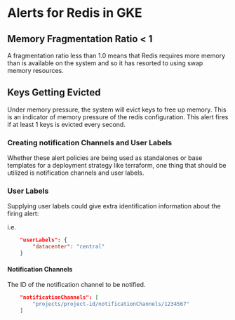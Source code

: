 # Alerts for Redis in GKE

## Memory Fragmentation Ratio < 1

A fragmentation ratio less than 1.0 means that Redis requires more memory than is available on the system and so it has resorted to using swap memory resources.

## Keys Getting Evicted

Under memory pressure, the system will evict keys to free up memory. This is an indicator of memory pressure of the redis configuration. This alert fires if at least 1 keys is evicted every second.

### Creating notification Channels and User Labels

Whether these alert policies are being used as standalones or base templates for a deployment strategy like terraform, one thing that should be utilized is notification channels and user labels.

### User Labels

Supplying user labels could give extra identification information about the firing alert:

i.e.

```json
    "userLabels": {
        "datacenter": "central"
    }
```

#### Notification Channels

The ID of the notification channel to be notified.

```json
    "notificationChannels": [
        "projects/project-id/notificationChannels/1234567"
    ]
```
